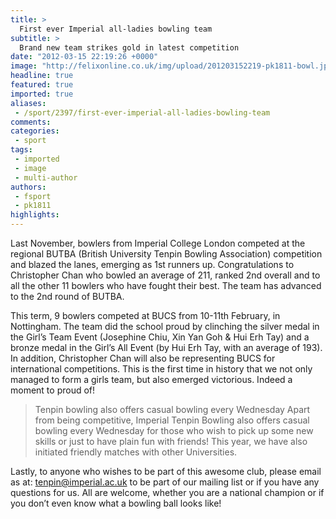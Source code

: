 ```yaml
---
title: >
  First ever Imperial all-ladies bowling team
subtitle: >
  Brand new team strikes gold in latest competition
date: "2012-03-15 22:19:26 +0000"
image: "http://felixonline.co.uk/img/upload/201203152219-pk1811-bowl.jpg"
headline: true
featured: true
imported: true
aliases:
 - /sport/2397/first-ever-imperial-all-ladies-bowling-team
comments:
categories:
 - sport
tags:
 - imported
 - image
 - multi-author
authors:
 - fsport
 - pk1811
highlights:
---
```


Last November, bowlers from Imperial College London competed at the regional BUTBA (British University Tenpin Bowling Association) competition and blazed the lanes, emerging as 1st runners up. Congratulations to Christopher Chan who bowled an average of 211, ranked 2nd overall and to all the other 11 bowlers who have fought their best. The team has advanced to the 2nd round of BUTBA.

This term, 9 bowlers competed at BUCS from 10-11th February, in Nottingham. The team did the school proud by clinching the silver medal in the Girl’s Team Event (Josephine Chiu, Xin Yan Goh & Hui Erh Tay) and a bronze medal in the Girl’s All Event (by Hui Erh Tay, with an average of 193). In addition, Christopher Chan will also be representing BUCS for international competitions. This is the first time in history that we not only managed to form a girls team, but also emerged victorious. Indeed a moment to proud of!
> Tenpin bowling also offers casual bowling every Wednesday
Apart from being competitive, Imperial Tenpin Bowling also offers casual bowling every Wednesday for those who wish to pick up some new skills or just to have plain fun with friends! This year, we have also initiated friendly matches with other Universities.

Lastly, to anyone who wishes to be part of this awesome club, please email as at: [tenpin@imperial.ac.uk](mailto:tenpin@imperial.ac.uk) to be part of our mailing list or if you have any questions for us. All are welcome, whether you are a national champion or if you don’t even know what a bowling ball looks like!
